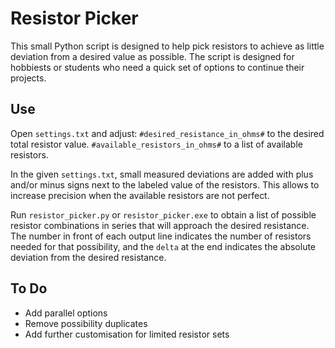 # Resistor Picker
This small Python script is designed to help pick resistors to achieve as little deviation from a desired value as possible. The script is designed for hobbiests or students who need a quick set of options to continue their projects.

## Use
Open `settings.txt` and adjust:
`#desired_resistance_in_ohms#` to the desired total resistor value.
`#available_resistors_in_ohms#` to a list of available resistors.

In the given `settings.txt`, small measured deviations are added with plus and/or minus signs next to the labeled value of the resistors. This allows to increase precision when the available resistors are not perfect.

Run `resistor_picker.py` or `resistor_picker.exe` to obtain a list of possible resistor combinations in series that will approach the desired resistance. The number in front of each output line indicates the number of resistors needed for that possibility, and the `delta` at the end indicates the absolute deviation from the desired resistance.

## To Do

- Add parallel options
- Remove possibility duplicates
- Add further customisation for limited resistor sets